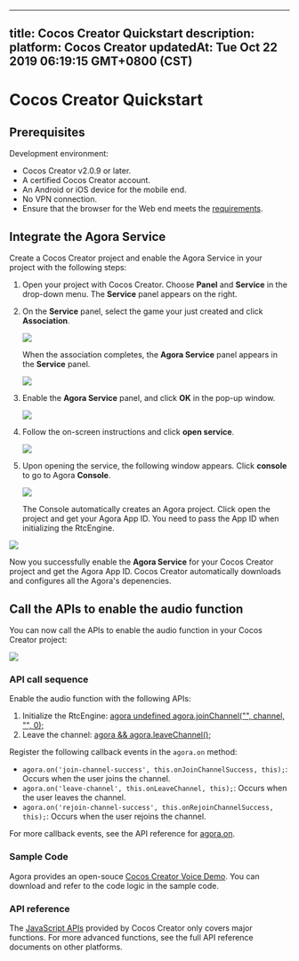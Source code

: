 
---
title: Cocos Creator Quickstart
description: 
platform: Cocos Creator
updatedAt: Tue Oct 22 2019 06:19:15 GMT+0800 (CST)
---
# Cocos Creator Quickstart
## Prerequisites

Development environment:

- Cocos Creator v2.0.9 or later.
- A certified Cocos Creator account.
- An Android or iOS device for the mobile end.
- No VPN connection.
- Ensure that the browser for the Web end meets the [requirements](https://docs.agora.io/en/Audio%20Broadcast/web_prepare?platform=Web).

## Integrate the Agora Service

Create a Cocos Creator project and enable the Agora Service in your project with the following steps:

1. Open your project with Cocos Creator. Choose **Panel** and **Service** in the drop-down menu. The **Service** panel appears on the right.

2. On the **Service** panel, select the game your just created and click **Association**.

	 ![](https://web-cdn.agora.io/docs-files/1562229233008)

	When the association completes, the **Agora Service** panel appears in the **Service** panel.
	 
   ![](https://web-cdn.agora.io/docs-files/1562229358413)

3. Enable the **Agora Service** panel, and click **OK** in the pop-up window.

   ![](https://web-cdn.agora.io/docs-files/1562297897751)
	 
4. Follow the on-screen instructions and click **open service**.

   ![](https://web-cdn.agora.io/docs-files/1562229434363)
	 
5. Upon opening the service, the following window appears. Click **console** to go to Agora **Console**. 

	![](https://web-cdn.agora.io/docs-files/1562229467151)

	The Console automatically creates an Agora project. Click open the project and get your Agora App ID. You need to pass the App ID when initializing the RtcEngine.

  ![](https://web-cdn.agora.io/docs-files/1562297985211)
	 
   Now you successfully enable the **Agora Service** for your Cocos Creator project and get the Agora App ID. Cocos Creator automatically downloads and configures all the Agora's depenencies.

## Call the APIs to enable the audio function

You can now call the APIs to enable the audio function in your Cocos Creator project:

![](https://web-cdn.agora.io/docs-files/1562322588460)

### API call sequence

Enable the audio function with the following APIs:

1. Initialize the RtcEngine: [agora undefined agora.joinChannel("", channel, "", 0);](../../en/Interactive%20Gaming/game_coco.md)
3. Leave the channel:  [agora && agora.leaveChannel();](../../en/Interactive%20Gaming/game_coco.md)

Register the following callback events in the `agora.on` method:

* `agora.on('join-channel-success', this.onJoinChannelSuccess, this);`: Occurs when the user joins the channel.
* `agora.on('leave-channel', this.onLeaveChannel, this);`: Occurs when the user leaves the channel.
* `agora.on('rejoin-channel-success', this.onRejoinChannelSuccess, this);`: Occurs when the user rejoins the channel.

For more callback events, see the API reference for [agora.on](../../en/Interactive%20Gaming/game_coco.md).

### Sample Code

Agora provides an open-souce [Cocos Creator Voice Demo](https://github.com/AgoraIO/Voice-Call-for-Mobile-Gaming/tree/master/Basic-Voice-Call-for-Gaming/Hello-CocosCreator-Voice-Agora). You can download and refer to the code logic in the sample code.

### API reference
	 
The [JavaScript APIs](../../en/Interactive%20Gaming/game_coco.md) provided by Cocos Creator only covers major functions. For more advanced functions, see the full API reference documents on other platforms.
